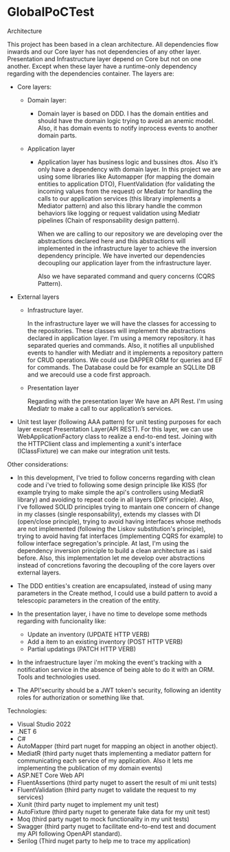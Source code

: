 # GlobalPoCTest

Architecture

This project has been based in a clean architecture. All dependencies flow inwards and our Core layer has not dependencies of any other layer.  
Presentation and Infrastructure layer depend on Core but not on one another. Except when these layer have a runtime-only dependency regarding with the dependencies container. 
The layers are:

- Core layers:
  
  - Domain layer:

    - Domain layer is based on DDD. I has the domain entities and should have the domain logic trying to avoid an anemic model. Also, it has domain events to notify inprocess events to another domain parts.
 
  - Application layer

    - Application layer has business logic and bussines dtos. Also it’s only have a dependency with domain layer. 
      In this project we are using some libraries like Automapper (for mapping the domain entities to application DTO), 
      FluentValidation (for validating the incoming values from the request) or Mediatr for handling the calls to our application services (this library implements a Mediator pattern) and also this library handle the common behaviors like logging or request validation using Mediatr pipelines (Chain of responsability design pattern). 
      
      When we are calling to our repository we are developing over the abstractions declared here and this abstractions will implemented 
      in the infrastructure layer to achieve the inversion dependency principle. We have inverted our dependencies 
      decoupling our application layer from the infrastructure layer.
      
      Also we have separated command and query concerns (CQRS Pattern).
 
 - External layers  
 
   - Infrastructure layer.
   
     In the infrastructure layer we will have the classes for accessing to the repositories. These classes will implement the abstractions declared in application layer.
     I'm using a memory repository. it has separated queries and commands. Also, it notifies all unpublished events to handler with Mediatr and it implements a repository pattern for CRUD operations. 
     We could use DAPPER ORM for queries and EF for commands. The Database could be for example an SQLLite DB and we arecould use a code first approach.
     
   - Presentation layer
   
     Regarding with the presentation layer We have an API Rest. I'm using Mediatr to make a call to our application’s services.
     
- Unit test layer (following AAA pattern) for unit testing purposes for each layer except Presentation Layer(API REST). For this layer, we can use WebApplicationFactory class to realize a end-to-end test. Joining with the HTTPClient class and implementing a xunit's interface (IClassFixture) we can make our integration unit tests.
    

Other considerations:

- In this development, I've tried to follow concerns regarding with clean code and i've tried to following some design principle like KISS (for example trying to make simple the api's controllers using MediatR library) and avoiding to repeat code in all layers (DRY principle). Also, I've followed SOLID principles trying to mantain one concern of change in my classes (single responsability), extends my classes with DI (open/close principle), trying to avoid having interfaces whose methods are not implemented (following the Liskov substitution's principle), trying to avoid having fat interfaces (implementing CQRS for example) to follow interface segregation's principle. At last, I'm using the dependency inversion principle to build a clean architecture as i said before. Also, this implementation let me develop over abstractions instead of concretions favoring the decoupling of the core layers over external layers.

- The DDD entities's creation are encapsulated, instead of using many parameters in the Create method, I could use a build pattern to avoid a telescopic parameters in the creation of the entity.

- In the presentation layer, i have no time to develope some methods regarding with funcionality like:
    -  Update an inventory (UPDATE HTTP VERB)
    -  Add a item to an existing inventory (POST HTTP VERB)
    -  Partial updatings (PATCH HTTP VERB)

- In the infraestructure layer i'm moking the event's tracking with a notification service in the absence of being able to do it with an ORM.
Tools and technologies used.

- The API'security should be a JWT token's security, following an identity roles for authorization or something like that.


Technologies:

  - Visual Studio 2022
  - .NET 6
  - C#
  - AutoMapper (third part nuget for mapping an object in another object).
  - MediatR (third party nuget thats implementing a mediator pattern for communicating each service of my application. Also it lets me implementing the publication of  my domain events) 
  - ASP.NET Core Web API
  - FluentAssertions (third party nuget to assert the result of mi unit tests)
  - FluentValidation (third party nuget to validate the request to my services)
  - Xunit (third party nuget to implement my unit test)
  - AutoFixture (third party nuget to generate fake data for my unit test)
  - Moq (third party nuget to mock functionality in my unit tests)
  - Swagger (third party nuget to facilitate end-to-end test and document my API following OpenAPI standard).
  - Serilog (Third nuget party to help me to trace my application)
  
  
